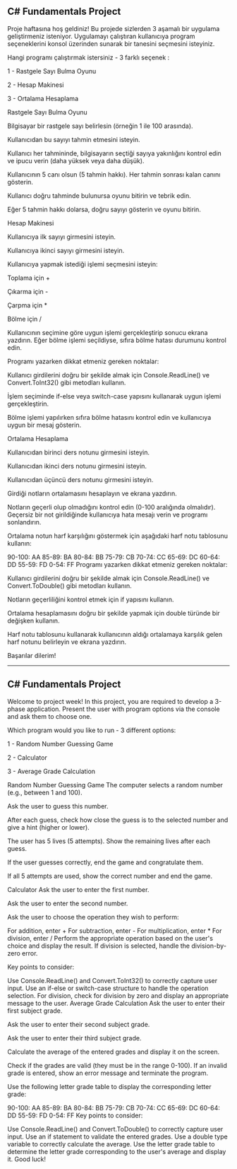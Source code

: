 ﻿## C# Fundamentals Project
Proje haftasına hoş geldiniz! Bu projede sizlerden 3 aşamalı bir uygulama geliştirmeniz isteniyor. Uygulamayı çalıştıran kullanıcıya program seçeneklerini konsol üzerinden sunarak bir tanesini seçmesini isteyiniz.

Hangi programı çalıştırmak istersiniz - 3 farklı seçenek :

1 - Rastgele Sayı Bulma Oyunu

2 - Hesap Makinesi

3 - Ortalama Hesaplama

Rastgele Sayı Bulma Oyunu

Bilgisayar bir rastgele sayı belirlesin (örneğin 1 ile 100 arasında).

Kullanıcıdan bu sayıyı tahmin etmesini isteyin.

Kullanıcı her tahmininde, bilgisayarın seçtiği sayıya yakınlığını kontrol edin ve ipucu verin (daha yüksek veya daha düşük).

Kullanıcının 5 canı olsun (5 tahmin hakkı). Her tahmin sonrası kalan canını gösterin.

Kullanıcı doğru tahminde bulunursa oyunu bitirin ve tebrik edin.

Eğer 5 tahmin hakkı dolarsa, doğru sayıyı gösterin ve oyunu bitirin.

Hesap Makinesi

Kullanıcıya ilk sayıyı girmesini isteyin.

Kullanıcıya ikinci sayıyı girmesini isteyin.

Kullanıcıya yapmak istediği işlemi seçmesini isteyin:

Toplama için +

Çıkarma için -

Çarpma için *

Bölme için /

Kullanıcının seçimine göre uygun işlemi gerçekleştirip sonucu ekrana yazdırın. Eğer bölme işlemi seçildiyse, sıfıra bölme hatası durumunu kontrol edin.

Programı yazarken dikkat etmeniz gereken noktalar:

Kullanıcı girdilerini doğru bir şekilde almak için Console.ReadLine() ve Convert.ToInt32() gibi metodları kullanın.

İşlem seçiminde if-else veya switch-case yapısını kullanarak uygun işlemi gerçekleştirin.

Bölme işlemi yapılırken sıfıra bölme hatasını kontrol edin ve kullanıcıya uygun bir mesaj gösterin.

Ortalama Hesaplama

Kullanıcıdan birinci ders notunu girmesini isteyin.

Kullanıcıdan ikinci ders notunu girmesini isteyin.

Kullanıcıdan üçüncü ders notunu girmesini isteyin.

Girdiği notların ortalamasını hesaplayın ve ekrana yazdırın.

Notların geçerli olup olmadığını kontrol edin (0-100 aralığında olmalıdır). Geçersiz bir not girildiğinde kullanıcıya hata mesajı verin ve programı sonlandırın.

Ortalama notun harf karşılığını göstermek için aşağıdaki harf notu tablosunu kullanın:

90-100: AA
85-89:  BA
80-84:  BB
75-79:  CB
70-74:  CC
65-69:  DC
60-64:  DD
55-59:  FD
0-54:   FF
Programı yazarken dikkat etmeniz gereken noktalar:

Kullanıcı girdilerini doğru bir şekilde almak için Console.ReadLine() ve Convert.ToDouble() gibi metodları kullanın.

Notların geçerliliğini kontrol etmek için if yapısını kullanın.

Ortalama hesaplamasını doğru bir şekilde yapmak için double türünde bir değişken kullanın.

Harf notu tablosunu kullanarak kullanıcının aldığı ortalamaya karşılık gelen harf notunu belirleyin ve ekrana yazdırın.

Başarılar dilerim!

___

## C# Fundamentals Project
Welcome to project week! In this project, you are required to develop a 3-phase application. Present the user with program options via the console and ask them to choose one.

Which program would you like to run - 3 different options:

1 - Random Number Guessing Game

2 - Calculator

3 - Average Grade Calculation

Random Number Guessing Game
The computer selects a random number (e.g., between 1 and 100).

Ask the user to guess this number.

After each guess, check how close the guess is to the selected number and give a hint (higher or lower).

The user has 5 lives (5 attempts). Show the remaining lives after each guess.

If the user guesses correctly, end the game and congratulate them.

If all 5 attempts are used, show the correct number and end the game.

Calculator
Ask the user to enter the first number.

Ask the user to enter the second number.

Ask the user to choose the operation they wish to perform:

For addition, enter +
For subtraction, enter -
For multiplication, enter *
For division, enter /
Perform the appropriate operation based on the user's choice and display the result. If division is selected, handle the division-by-zero error.

Key points to consider:

Use Console.ReadLine() and Convert.ToInt32() to correctly capture user input.
Use an if-else or switch-case structure to handle the operation selection.
For division, check for division by zero and display an appropriate message to the user.
Average Grade Calculation
Ask the user to enter their first subject grade.

Ask the user to enter their second subject grade.

Ask the user to enter their third subject grade.

Calculate the average of the entered grades and display it on the screen.

Check if the grades are valid (they must be in the range 0-100). If an invalid grade is entered, show an error message and terminate the program.

Use the following letter grade table to display the corresponding letter grade:

90-100: AA
85-89: BA
80-84: BB
75-79: CB
70-74: CC
65-69: DC
60-64: DD
55-59: FD
0-54: FF
Key points to consider:

Use Console.ReadLine() and Convert.ToDouble() to correctly capture user input.
Use an if statement to validate the entered grades.
Use a double type variable to correctly calculate the average.
Use the letter grade table to determine the letter grade corresponding to the user's average and display it.
Good luck!
